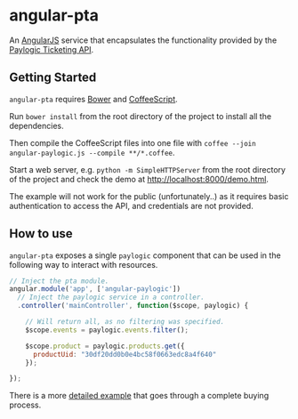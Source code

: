 angular-pta
===========

An [AngularJS](https://angularjs.org/) service that encapsulates the functionality provided by the
[Paylogic Ticketing API](https://doc.sandbox.paylogic.com/).

## Getting Started

``angular-pta`` requires [Bower](http://bower.io/) and [CoffeeScript](http://coffeescript.org/).

Run ``bower install`` from the root directory of the project to install all the dependencies.

Then compile the CoffeeScript files into one file with ``coffee --join angular-paylogic.js --compile **/*.coffee``.

Start a web server, e.g. ``python -m SimpleHTTPServer`` from the root directory of the project and check the demo at
[http://localhost:8000/demo.html](http://localhost:8000/demo.html).

The example will not work for the public (unfortunately..) as it requires basic authentication to access the API, and
credentials are not provided.

## How to use

``angular-pta`` exposes a single ``paylogic`` component that can be used in the following way to interact
with resources.

```javascript
// Inject the pta module.
angular.module('app', ['angular-paylogic'])
  // Inject the paylogic service in a controller.
  .controller('mainController', function($scope, paylogic) {

    // Will return all, as no filtering was specified.
    $scope.events = paylogic.events.filter();

    $scope.product = paylogic.products.get({
      productUid: "30df20dd0b0e4bc58f0663edc8a4f640"
    });

});
```

There is a more [detailed example](https://github.com/spirosikmd/angular-pta/blob/master/demo.html) that goes through a
complete buying process.

